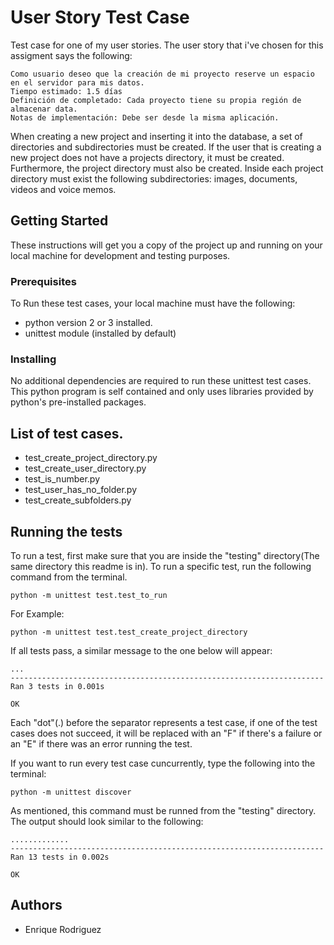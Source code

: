 # User Story Test Case

Test case for one of my user stories. The user story that i've chosen for this assigment says the following:
```
Como usuario deseo que la creación de mi proyecto reserve un espacio en el servidor para mis datos. 
Tiempo estimado: 1.5 días
Definición de completado: Cada proyecto tiene su propia región de almacenar data.
Notas de implementación: Debe ser desde la misma aplicación.
```
When creating a new project and inserting it into the database, a set of directories and subdirectories must be created. If the user that is creating a new project does not have a projects directory, it must be created. Furthermore, the project directory must also be created. Inside each project directory must exist the following subdirectories: images, documents, videos and voice memos.

## Getting Started

These instructions will get you a copy of the project up and running on your local machine for development and testing purposes.

### Prerequisites

To Run these test cases, your local machine must have the following:

* python version 2 or 3 installed.
* unittest module (installed by default)

### Installing

No additional dependencies are required to run these unittest test cases. This python program is self contained and only uses libraries provided by python's pre-installed packages.

## List of test cases.

* test_create_project_directory.py
* test_create_user_directory.py
* test_is_number.py
* test_user_has_no_folder.py
* test_create_subfolders.py

## Running the tests

To run a test, first make sure that you are inside the "testing" directory(The same directory this readme is in). To run a specific test, run the following command from the terminal.
```
python -m unittest test.test_to_run
```
For Example:
```
python -m unittest test.test_create_project_directory
```
If all tests pass, a similar message to the one below will appear:
```
...
----------------------------------------------------------------------
Ran 3 tests in 0.001s

OK
```
Each "dot"(.) before the separator represents a test case, if one of the test cases does not succeed, it will be replaced with an "F" if there's a failure or an "E" if there was an error running the test.

If you want to run every test case cuncurrently, type the following into the terminal:
```
python -m unittest discover
```
As mentioned, this command must be runned from the "testing" directory.
The output should look similar to the following:
```
.............
----------------------------------------------------------------------
Ran 13 tests in 0.002s

OK
```

## Authors

* Enrique Rodriguez 

